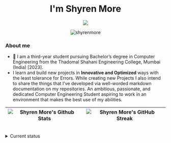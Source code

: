 <h1 align="center"> I'm Shyren More </h1>



<p align="center">
  <a href="https://github.com/ShyrenMore"><img src="https://readme-typing-svg.herokuapp.com?color=5B5B5B&center=true&vCenter=true&lines=Front-end+developer;Machine+learning+enthusiast;Can+code+few+lines+in+PHP+and+Django;Always+learning+new+things&height=45&color=311219&vCenter=true"></a>
</p>

<p align="center"> <img src="https://komarev.com/ghpvc/?username=shyrenmore&color=5A84CA" alt="shyrenmore" /> </p>

### About me

- 🏫 I am a third-year student pursuing Bachelor’s degree in Computer Engineering from the Thadomal Shahani Engineering College, Mumbai (India) [2023].
- I learn and build new projects in **Innovative and Optimized** ways with the least tolerance for Errors. While creating new Projects I also intend to share the things that I’ve developed via well-worded markdown documentation on my repositories. An ambitious, passionate, and dedicated Computer Engineering Student aspiring to work in an environment that makes the best use of my abilities.

| ![Shyren More's Github Stats](https://github-readme-stats.vercel.app/api?username=ShyrenMore&show_icons=true_color=fff&theme=algolia) |  ![Shyren More's GitHub Streak](https://github-readme-streak-stats.herokuapp.com/?user=ShyrenMore&theme=algolia) |
| --- | --- |
<br>

<details>
 <summary>Current status</summary>
  


- 🔭 I am working on **[Etherfunds | A blockchain based crowdfunding platform]()**

- 👓 I’m currently working on **React.js** and **[Problem Solving](https://github.com/ShyrenMore/Skylight)** skills

<!-- - 👯 I’m looking to collaborate on opportunities related to **web development** -->

- 🤝 I’m looking for SDE/SWE internships 

- Skilled in C/C++ and JavaScript. Versed with Python and Java.
- Comfortable working with ReactJS, Django, PHP, MySQL.
- Documentation Tools/Frameworks: Markdown, PPT.

- 📫 How to reach me **https://www.linkedin.com/in/shyrenmore/**

- ⚡ Fun fact **My name is pronounced as Shy run**

<!-- ## 🔥 My contribution streak

<p align="center">
  <a href="https://github.com/ShyrenMore/github-readme-streak-stats">
    <img src="https://github-readme-streak-stats.herokuapp.com/?user=ShyrenMore#version3"/>
  </a>
</p>
 -->

<br>

[![Shyren More's GitHub Activity Graph](https://activity-graph.herokuapp.com/graph?username=ShyrenMore&theme=react-dark)](https://github.com/ShyrenMore)
